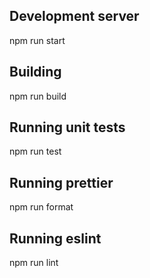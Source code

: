 ## Development server
npm run start

## Building
npm run build

## Running unit tests
npm run test

## Running prettier
npm run format

## Running eslint
npm run lint